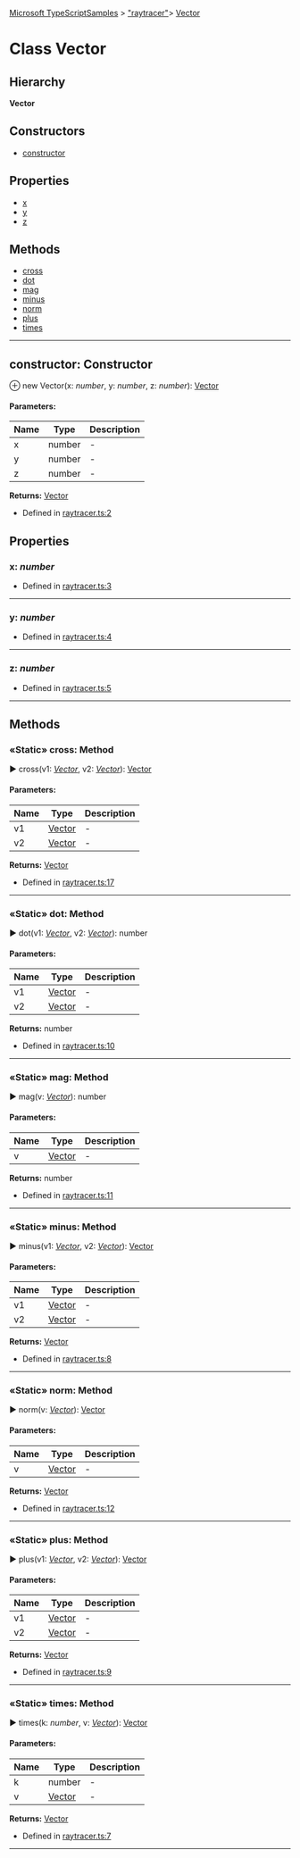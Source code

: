 [Microsoft TypeScriptSamples](../index.md) >  ["raytracer"](../modules/_raytracer_.md)>  [Vector](../classes/_raytracer_.vector.md)
# Class Vector


## Hierarchy
**Vector**








## Constructors
* [constructor](../classes/_raytracer_.vector.md#constructor)

## Properties
* [x](../classes/_raytracer_.vector.md#x)
* [y](../classes/_raytracer_.vector.md#y)
* [z](../classes/_raytracer_.vector.md#z)

## Methods
* [cross](../classes/_raytracer_.vector.md#cross)
* [dot](../classes/_raytracer_.vector.md#dot)
* [mag](../classes/_raytracer_.vector.md#mag)
* [minus](../classes/_raytracer_.vector.md#minus)
* [norm](../classes/_raytracer_.vector.md#norm)
* [plus](../classes/_raytracer_.vector.md#plus)
* [times](../classes/_raytracer_.vector.md#times)

---




<a id="constructor"></a>
## constructor: Constructor


⊕ new Vector(x: *number*, y: *number*, z: *number*): [Vector](../classes/_raytracer_.vector.md)




#### Parameters:
| Name  | Type                | Description  |
| ------ | ------------------- | ------------ |
| x  | number | - |
| y  | number | - |
| z  | number | - |



**Returns:** [Vector](../classes/_raytracer_.vector.md)







* Defined in [raytracer.ts:2](https://github.com/tgreyuk/typedoc-plugin-markdown/blob/04105dc/samples/src/microsoft/raytracer.ts#L2)












## Properties

<a id="x"></a>

###  x:  *number* 







* Defined in [raytracer.ts:3](https://github.com/tgreyuk/typedoc-plugin-markdown/blob/04105dc/samples/src/microsoft/raytracer.ts#L3)






----
<a id="y"></a>

###  y:  *number* 







* Defined in [raytracer.ts:4](https://github.com/tgreyuk/typedoc-plugin-markdown/blob/04105dc/samples/src/microsoft/raytracer.ts#L4)






----
<a id="z"></a>

###  z:  *number* 







* Defined in [raytracer.ts:5](https://github.com/tgreyuk/typedoc-plugin-markdown/blob/04105dc/samples/src/microsoft/raytracer.ts#L5)






----


## Methods

<a id="cross"></a>
### «Static» cross: Method

► cross(v1: *[Vector](../classes/_raytracer_.vector.md)*, v2: *[Vector](../classes/_raytracer_.vector.md)*): [Vector](../classes/_raytracer_.vector.md)




#### Parameters:
| Name  | Type                | Description  |
| ------ | ------------------- | ------------ |
| v1  | [Vector](../classes/_raytracer_.vector.md) | - |
| v2  | [Vector](../classes/_raytracer_.vector.md) | - |



**Returns:** [Vector](../classes/_raytracer_.vector.md)







* Defined in [raytracer.ts:17](https://github.com/tgreyuk/typedoc-plugin-markdown/blob/04105dc/samples/src/microsoft/raytracer.ts#L17)









---

<a id="dot"></a>
### «Static» dot: Method

► dot(v1: *[Vector](../classes/_raytracer_.vector.md)*, v2: *[Vector](../classes/_raytracer_.vector.md)*): number




#### Parameters:
| Name  | Type                | Description  |
| ------ | ------------------- | ------------ |
| v1  | [Vector](../classes/_raytracer_.vector.md) | - |
| v2  | [Vector](../classes/_raytracer_.vector.md) | - |



**Returns:** number







* Defined in [raytracer.ts:10](https://github.com/tgreyuk/typedoc-plugin-markdown/blob/04105dc/samples/src/microsoft/raytracer.ts#L10)









---

<a id="mag"></a>
### «Static» mag: Method

► mag(v: *[Vector](../classes/_raytracer_.vector.md)*): number




#### Parameters:
| Name  | Type                | Description  |
| ------ | ------------------- | ------------ |
| v  | [Vector](../classes/_raytracer_.vector.md) | - |



**Returns:** number







* Defined in [raytracer.ts:11](https://github.com/tgreyuk/typedoc-plugin-markdown/blob/04105dc/samples/src/microsoft/raytracer.ts#L11)









---

<a id="minus"></a>
### «Static» minus: Method

► minus(v1: *[Vector](../classes/_raytracer_.vector.md)*, v2: *[Vector](../classes/_raytracer_.vector.md)*): [Vector](../classes/_raytracer_.vector.md)




#### Parameters:
| Name  | Type                | Description  |
| ------ | ------------------- | ------------ |
| v1  | [Vector](../classes/_raytracer_.vector.md) | - |
| v2  | [Vector](../classes/_raytracer_.vector.md) | - |



**Returns:** [Vector](../classes/_raytracer_.vector.md)







* Defined in [raytracer.ts:8](https://github.com/tgreyuk/typedoc-plugin-markdown/blob/04105dc/samples/src/microsoft/raytracer.ts#L8)









---

<a id="norm"></a>
### «Static» norm: Method

► norm(v: *[Vector](../classes/_raytracer_.vector.md)*): [Vector](../classes/_raytracer_.vector.md)




#### Parameters:
| Name  | Type                | Description  |
| ------ | ------------------- | ------------ |
| v  | [Vector](../classes/_raytracer_.vector.md) | - |



**Returns:** [Vector](../classes/_raytracer_.vector.md)







* Defined in [raytracer.ts:12](https://github.com/tgreyuk/typedoc-plugin-markdown/blob/04105dc/samples/src/microsoft/raytracer.ts#L12)









---

<a id="plus"></a>
### «Static» plus: Method

► plus(v1: *[Vector](../classes/_raytracer_.vector.md)*, v2: *[Vector](../classes/_raytracer_.vector.md)*): [Vector](../classes/_raytracer_.vector.md)




#### Parameters:
| Name  | Type                | Description  |
| ------ | ------------------- | ------------ |
| v1  | [Vector](../classes/_raytracer_.vector.md) | - |
| v2  | [Vector](../classes/_raytracer_.vector.md) | - |



**Returns:** [Vector](../classes/_raytracer_.vector.md)







* Defined in [raytracer.ts:9](https://github.com/tgreyuk/typedoc-plugin-markdown/blob/04105dc/samples/src/microsoft/raytracer.ts#L9)









---

<a id="times"></a>
### «Static» times: Method

► times(k: *number*, v: *[Vector](../classes/_raytracer_.vector.md)*): [Vector](../classes/_raytracer_.vector.md)




#### Parameters:
| Name  | Type                | Description  |
| ------ | ------------------- | ------------ |
| k  | number | - |
| v  | [Vector](../classes/_raytracer_.vector.md) | - |



**Returns:** [Vector](../classes/_raytracer_.vector.md)







* Defined in [raytracer.ts:7](https://github.com/tgreyuk/typedoc-plugin-markdown/blob/04105dc/samples/src/microsoft/raytracer.ts#L7)









---



